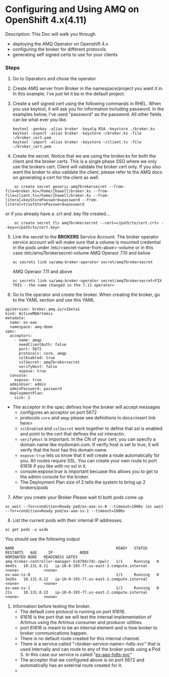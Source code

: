 # Configuring and Using AMQ on OpenShift 4.x(4.11)

Description: This Doc will walk you through

* deploying the AMQ Operator on Openshift 4.x
* configuring the broker for different protocols
* generating self signed certs to use for your clients

### **Steps**

1. Go to Operators and chose the operator
2. Create AMQ server from Broker in the namespace/project you want it in. In this example, I've just let it be in the default project.
3. Create a self signed cert using the following commands in RHEL. When you use keytool, it will ask you for information including password. In the examples below, I've used "password" as the password. All other fields can be what ever you like.

    ```
    keytool -genkey -alias broker -keyalg RSA -keystore ./broker.ks
    keytool -export -alias broker -keystore ~/broker.ks -file ~/broker_cert.pem
    keytool -import -alias broker -keystore ~/client.ts -file ~/broker_cert.pem
    ```
4. Create the secret. Notice that we are using the broker.ks for both the client and the broker certs. This is a single phase SSO where we only use the brokers cert. Client will validate the broker cert only. If you also want the broker to also validate the client, please refer to the AMQ docs on generating a cert for the client as well.
```
    oc create secret generic amq7brokersecret --from-file=broker.ks=/home/jhowell/broker.ks --from-file=client.ts=/home/jhowell/broker.ks --from-literal=keyStorePassword=password --from-literal=trustStorePassword=password
```
or if you already have a .crt and .key file created...        
```
    oc create secret tls amq7brokersecret --cert=</path/to/cert.crt> --key=</path/to/cert.key>
```
    
5. Link the secret to the **BROKERS** Service Account. The broker operator service account will will make sure that a volume is mounted credential in the pods under /etc/\<secret-name-from-aboe>-volume or in this case /etc/amq7brokersecret-volume
    AMQ Operaor 7.10 and below

    ```
    oc secrets link sa/amq-broker-operator secret/amq7brokersecret
    ```

    AMQ Operaor 7.11 and above

    ```
    oc secrets link sa/amq-broker-operator secret/amq7brokersecret<FIX THIS - the name changed in the 7.11 operator>
    ```
6. Go to the operator and create the broker. When creating the broker, go to the YAML section and use this YAML

```
apiVersion: broker.amq.io/v1beta1
kind: ActiveMQArtemis
metadata:
  name: ex-aao
  namespace: amq-demo
spec:
  acceptors:
    - name: amqp
      needClientAuth: false
      port: 5672
      protocols: core, amqp
      sslEnabled: true
      sslSecret: amq7brokersecret
      verifyHost: false
      expose: true
  console:
    expose: true
  adminUser: admin
  adminPassword: password
  deploymentPlan:
    size: 2
```

* The acceptor in the spec defines how the broker will accept messages
    * configures an acceptor on port 5672
    * protocols `core` and `amqp` please see definitions in docs\<insert link here>
    * `sslEnabled` and `sslSecret` work together to define that ssl is enabled and point to the cert that defines the ssl interactin.
    * `verifyHost` is important. In the CN of your cert, you can specify a domain name like mydomain.com. If verify host is set to true, it will verify that the host has this domain name.
    * `expose:true` lets us know that it will create a route automatically for you. All routes require SSL. You can create your own route to port 61616 if you like with no ssl in it.
    * console:expose:true is important becuase this allows you to get to the admin console for the broker.
    * The Deployment Plan size of 2 tells the system to bring up 2 brokers/pods

7. After you create your Broker Please wait til both pods come up

```
oc wait --for=condition=Ready pod/ex-aao-ss-0 --timeout=1000s |oc wait --for=condition=Ready pod/ex-aao-ss-1 --timeout=1000s
```

8. List the current pods with their internal IP addresses.

```
oc get pods -o wide
```

You should see the following output

```
NAME                                             READY   STATUS    RESTARTS   AGE     IP            NODE                                        NOMINATED NODE   READINESS GATES
amq-broker-controller-manager-5c879dc7dc-2pwlr   1/1     Running   0          4m45s   10.131.0.11   ip-10-0-193-77.us-east-2.compute.internal   <none>           <none>
ex-aao-ss-0                                      1/1     Running   0          3m26s   10.131.0.12   ip-10-0-193-77.us-east-2.compute.internal   <none>           <none>
ex-aao-ss-1                                      1/1     Running   0          21s     10.131.0.13   ip-10-0-193-77.us-east-2.compute.internal   <none>           <none>
```

1. Information before testing the broker.
    * The default core protocol is running on port 61616.
    * 61616 is the port that we will test the internal implementation of Artimus using the Artimus consumer and producer utilities.
    * port 61616 is meant to be an internal element and is how broker to broker communications happen.
    * There is no default route created for this internal channel.
    * There is a service called "\<broker-service-name>-hdls-svc" that is used internally and can route to any of the broker pods using a Pod S. In this case our service is called "[ex-aao-hdls-svc](https://console-openshift-console.apps.cluster-kmtwq.kmtwq.sandbox2150.opentlc.com/k8s/ns/default/services/ex-aao-hdls-svc)"
    * The acceptor that we configured above is on port 5672 and automatically has an external route created for it. 
    * 